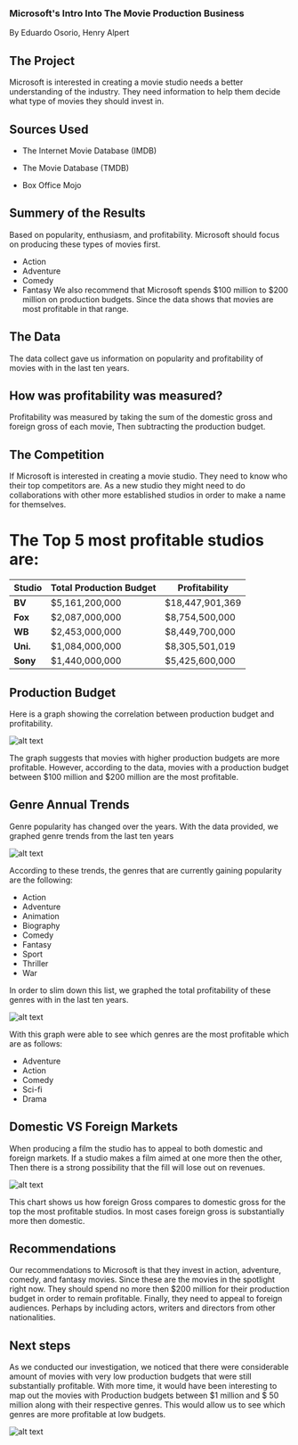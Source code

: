 ### Microsoft's Intro Into The Movie Production Business
By Eduardo Osorio, Henry Alpert

## The Project
Microsoft is interested in creating a movie studio needs a better understanding 
of the industry. They need information to help them decide what type of movies 
they should invest in.

## Sources Used
* The Internet Movie Database (IMDB)

* The Movie Database (TMDB)

* Box Office Mojo


## Summery of the Results 
Based on popularity, enthusiasm, and profitability. Microsoft should focus on 
producing these types of movies first.
* Action
* Adventure
* Comedy 
* Fantasy
We also recommend that Microsoft spends $100 million to $200 million on 
production budgets. Since the data shows that movies are most profitable in that
range.

## The Data
The data collect gave us information on popularity and profitability of movies 
with in the last ten years.

## How was profitability was measured?
Profitability was measured by taking the sum of the domestic gross and foreign 
gross of each movie, Then subtracting the production budget. 

## The Competition
If Microsoft is interested in creating a movie studio. They need to know who 
their top competitors are. As a new studio they might need to do collaborations 
with other more established studios in order to make a name for themselves.

# The Top 5 most profitable studios are:

Studio | Total Production Budget | Profitability
--- | --- | ---
**BV** | $5,161,200,000 | $18,447,901,369
**Fox** | $2,087,000,000 | $8,754,500,000
**WB** | $2,453,000,000 | $8,449,700,000
**Uni.** | $1,084,000,000 | $8,305,501,019
**Sony** | $1,440,000,000 | $5,425,600,000

## Production Budget 

Here is a graph showing the correlation between production budget and 
profitability.

![alt text](https://github.com/Eduardoosorio23/Mod1_Project/blob/master/Profitability%20distplot.png?raw=true "Profitability Distplot")

The graph suggests that movies with higher production budgets are more profitable.
However, according to the data, movies with a production budget between $100 million
and $200 million are the most profitable.

## Genre Annual Trends
Genre popularity has changed over the years. With the data provided, we graphed 
genre trends from the last ten years

![alt text](https://github.com/Eduardoosorio23/Mod1_Project/blob/master/Genre%20Trends.png?raw=true "Genre Trends")

According to these trends, the genres that are currently gaining popularity are
the following: 
* Action
* Adventure
* Animation
* Biography
* Comedy
* Fantasy 
* Sport
* Thriller
* War

In order to slim down this list, we graphed the total profitability of these genres 
with in the last ten years.

![alt text](https://github.com/Eduardoosorio23/Mod1_Project/blob/master/genre%20profitability.png?raw=true "Genre Profitability")

With this graph were able to see which genres are the most profitable which are 
as follows:
* Adventure
* Action
* Comedy
* Sci-fi
* Drama

## Domestic VS Foreign Markets 

When producing a film the studio has to appeal to both domestic and foreign 
markets. If a studio makes a film aimed at one more then the other, Then
there is a strong possibility that the fill will lose out on revenues.

![alt text](https://github.com/Eduardoosorio23/Mod1_Project/blob/master/Most%20profitable%20studios.png?raw=true "Studio Gross")

This chart shows us how foreign Gross compares to domestic gross for the top the
most profitable studios. In most cases foreign gross is substantially more then 
domestic.

## Recommendations

Our recommendations to Microsoft is that they invest in action, adventure, comedy,
and fantasy movies. Since these are the movies in the spotlight right now.
They should spend no more then $200 million for their production budget in order 
to remain profitable. Finally, they need to appeal to foreign audiences. Perhaps 
by including actors, writers and directors from other 
nationalities.

## Next steps

As we conducted our investigation, we noticed that there were considerable amount
of movies with very low production budgets that were still substantially profitable. 
With more time, it would have been interesting to map out the movies with Production
budgets between $1 million and $ 50 million along with their respective genres.
This would allow us to see which genres are more profitable at low budgets.

![alt text](https://github.com/Eduardoosorio23/Mod1_Project/blob/master/jointplot.png?raw=true "jointplot")